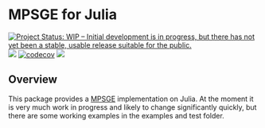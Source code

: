 # MPSGE for Julia

[![Project Status: WIP – Initial development is in progress, but there has not yet been a stable, usable release suitable for the public.](https://www.repostatus.org/badges/latest/wip.svg)](https://www.repostatus.org/#wip)
![](https://github.com/anthofflab/MPSGE.jl/workflows/Run%20CI%20on%20master/badge.svg)
[![codecov](https://codecov.io/gh/anthofflab/MPSGE.jl/branch/master/graph/badge.svg)](https://codecov.io/gh/anthofflab/MPSGE.jl)
[![](https://img.shields.io/badge/docs-dev-blue.svg)](http://anthofflab.berkeley.edu/MPSGE.jl/dev/)

## Overview

This package provides a [MPSGE](https://www.gams.com/solvers/mpsge/index.htm) implementation on Julia. At the moment it is very much work in progress and likely to change significantly quickly, but there are some working examples in the examples and test folder.
